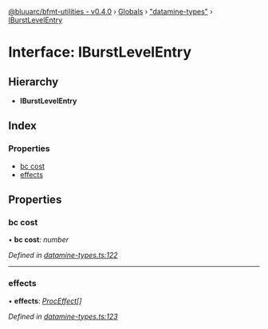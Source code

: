[@bluuarc/bfmt-utilities - v0.4.0](../README.md) › [Globals](../globals.md) › ["datamine-types"](../modules/_datamine_types_.md) › [IBurstLevelEntry](_datamine_types_.iburstlevelentry.md)

# Interface: IBurstLevelEntry

## Hierarchy

* **IBurstLevelEntry**

## Index

### Properties

* [bc cost](_datamine_types_.iburstlevelentry.md#bc-cost)
* [effects](_datamine_types_.iburstlevelentry.md#effects)

## Properties

###  bc cost

• **bc cost**: *number*

*Defined in [datamine-types.ts:122](https://github.com/BluuArc/bfmt-utilities/blob/master/src/datamine-types.ts#L122)*

___

###  effects

• **effects**: *[ProcEffect](../modules/_datamine_types_.md#proceffect)[]*

*Defined in [datamine-types.ts:123](https://github.com/BluuArc/bfmt-utilities/blob/master/src/datamine-types.ts#L123)*
